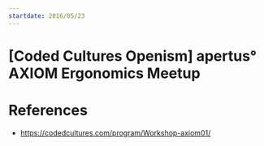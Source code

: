 ```yaml
---
startdate: 2016/05/23
---
```

# [Coded Cultures Openism] apertus° AXIOM Ergonomics Meetup

# References
* https://codedcultures.com/program/Workshop-axiom01/

